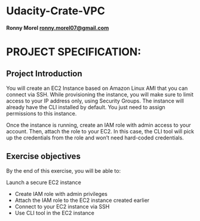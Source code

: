 # Udacity-Crate-VPC

#### Ronny Morel ronny.morel07@gmail.com

# PROJECT SPECIFICATION:

## Project Introduction

You will create an EC2 Instance based on Amazon Linux AMI that you can connect via SSH. While provisioning the instance, you will make sure to limit access to your IP address only, using Security Groups. The instance will already have the CLI installed by default. You just need to assign permissions to this instance.

Once the instance is running, create an IAM role with admin access to your account. Then, attach the role to your EC2. In this case, the CLI tool will pick up the credentials from the role and won’t need hard-coded credentials.

## Exercise objectives

By the end of this exercise, you will be able to:

Launch a secure EC2 instance

- Create IAM role with admin privileges
- Attach the IAM role to the EC2 instance created earlier
- Connect to your EC2 instance via SSH
- Use CLI tool in the EC2 instance